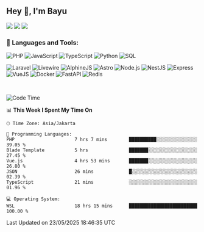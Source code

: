 ## Hey 👋, I'm Bayu 

<a href="mailto:bayurifkialgh@gmail.com" target="_blank"><img src="https://img.shields.io/badge/-Gmail-red?style=flat&logo=Gmail&logoColor=white"/></a>
<a href="https://t.me/bayurifkialgh" target="_blank"><img src="https://img.shields.io/badge/-Telegram-0077B5?style=flat&logo=Telegram&logoColor=white"/></a>
<a href="https://projects.co.id/public/browse_users/view/8d311e/bayurifkialgh" target="_blank"><img src="https://img.shields.io/badge/project.co.id-orange"/></a>


### 🔨 Languages and Tools:

![PHP](https://img.shields.io/badge/-PHP-000?&logo=PHP)
![JavaScript](https://img.shields.io/badge/-JavaScript-000?&logo=JavaScript)
![TypeScript](https://img.shields.io/badge/-TypeScript-000?&logo=TypeScript)
![Python](https://img.shields.io/badge/-Python-000?&logo=Python)
![SQL](https://img.shields.io/badge/-SQL-000?&logo=MySQL)

![Laravel](https://img.shields.io/badge/-Laravel-000?&logo=Laravel)
![Livewire](https://img.shields.io/badge/-Livewire-000?&logo=Livewire&logoColor=red)
![AlphineJS](https://img.shields.io/badge/-AlphineJS-000?&logo=alphine.js)
![Astro](https://img.shields.io/badge/-Astro-000?&logo=astro)
![Node.js](https://img.shields.io/badge/-Node.js-000?&logo=node.js)
![NestJS](https://img.shields.io/badge/-NestJS-000?&logo=nestjs&logoColor=red)
![Express](https://img.shields.io/badge/-Express.js-000?&logo=express.js)
![VueJS](https://img.shields.io/badge/-VueJS-000?&logo=vue.js)
![Docker](https://img.shields.io/badge/-Docker-000?&logo=Docker)
![FastAPI](https://img.shields.io/badge/-FastAPI-000?&logo=FastAPI)
![Redis](https://img.shields.io/badge/-Redis-000?&logo=Redis)

<br />

<!--START_SECTION:waka-->
![Code Time](http://img.shields.io/badge/Code%20Time-895%20hrs%2011%20mins-blue)

📊 **This Week I Spent My Time On** 

```text
🕑︎ Time Zone: Asia/Jakarta

💬 Programming Languages: 
PHP                      7 hrs 7 mins        ██████████░░░░░░░░░░░░░░░   39.05 % 
Blade Template           5 hrs               ███████░░░░░░░░░░░░░░░░░░   27.45 % 
Vue.js                   4 hrs 53 mins       ███████░░░░░░░░░░░░░░░░░░   26.80 % 
JSON                     26 mins             █░░░░░░░░░░░░░░░░░░░░░░░░   02.39 % 
TypeScript               21 mins             ░░░░░░░░░░░░░░░░░░░░░░░░░   01.96 % 

💻 Operating System: 
WSL                      18 hrs 15 mins      █████████████████████████   100.00 % 
```


 Last Updated on 23/05/2025 18:46:35 UTC
<!--END_SECTION:waka-->
